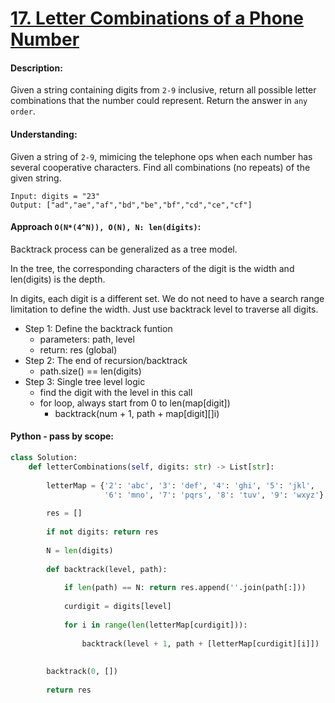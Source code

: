 # [17. Letter Combinations of a Phone Number](https://leetcode.com/problems/letter-combinations-of-a-phone-number/)

#### Description:

Given a string containing digits from `2-9` inclusive, return all possible letter combinations that the number could represent. Return the answer in `any order`.

#### Understanding:

Given a string of `2-9`, mimicing the telephone ops when each number has several cooperative characters. Find all combinations (no repeats) of the given string.

	Input: digits = "23"
	Output: ["ad","ae","af","bd","be","bf","cd","ce","cf"]


#### Approach `O(N*(4^N)), O(N), N: len(digits)`:

Backtrack process can be generalized as a tree model.

In the tree, the corresponding characters of the digit is the width and len(digits) is the depth.

In digits, each digit is a different set. We do not need to have a search range limitation to define the width. Just use backtrack level to traverse all digits.

- Step 1: Define the backtrack funtion 
	- parameters: path, level
	- return: res (global) 
- Step 2: The end of recursion/backtrack
	- path.size() == len(digits) 
- Step 3: Single tree level logic
	- find the digit with the level in this call
	- for loop, always start from 0 to len(map[digit])
		- backtrack(num + 1, path + map[digit][]i)

#### Python - pass by scope:
```python
class Solution:
    def letterCombinations(self, digits: str) -> List[str]:
        
        letterMap = {'2': 'abc', '3': 'def', '4': 'ghi', '5': 'jkl',
                     '6': 'mno', '7': 'pqrs', '8': 'tuv', '9': 'wxyz'}
        
        res = []
        
        if not digits: return res
        
        N = len(digits)
        
        def backtrack(level, path):
            
            if len(path) == N: return res.append(''.join(path[:]))
            
            curdigit = digits[level]
            
            for i in range(len(letterMap[curdigit])):
                
                backtrack(level + 1, path + [letterMap[curdigit][i]])
                
                
        backtrack(0, [])
        
        return res
```